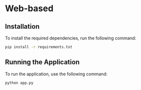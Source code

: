# Web-based

## Installation

To install the required dependencies, run the following command:

```bash
pip install -r requirements.txt
```

## Running the Application

To run the application, use the following command:

```bash
python app.py
```